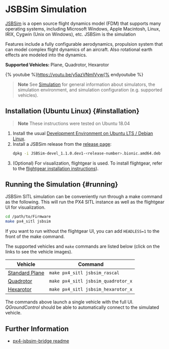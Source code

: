 # JSBSim Simulation

[JSBSim](http://jsbsim.sourceforge.net/index.html) is a open source flight dynamics model (FDM) that supports many operating systems, including Microsoft Windows, Apple Macintosh, Linux, IRIX, Cygwin (Unix on Windows), etc.
JSBSim is the simulation 

Features include a fully configurable aerodynamics, propulsion system that can model complex flight dynamics of an aircraft. Also rotational earth effects are modeled into the dynamics. 


**Supported Vehicles:** Plane, Quadrotor, Hexarotor

{% youtube %}https://youtu.be/y5azVNmIVyw{% endyoutube %}


> **Note** See [Simulation](/simulation/README.md) for general information about simulators, the simulation environment, and simulation configuration (e.g. supported vehicles).


## Installation (Ubuntu Linux) {#installation}

> **Note** These instructions were tested on Ubuntu 18.04

1. Install the usual [Development Environment on Ubuntu LTS / Debian Linux](../setup/dev_env_linux_ubuntu.md).
1. Install a JSBSim release from the [release page](https://github.com/JSBSim-Team/jsbsim/releases/tag/Linux): 
   ```sh
   dpkg -i JSBSim-devel_1.1.0.dev1-<release-number>.bionic.amd64.deb
   ```
1. (Optional) For visualization, flightgear is used. To install flightgear, refer to the [flightgear installation instructions](../simulation/flightgear.md)).

## Running the Simulation {#running}

JSBSim SITL simulation can be conveniently run through a make command as the following. This will run the PX4 SITL instance as well as the flightgear UI for visualization.
```sh
cd /path/to/Firmware
make px4_sitl jsbsim
```
If you want to run without the flightgear UI, you can add `HEADLESS=1` to the front of the make command.


The supported vehicles and `make` commands are listed below (click on the links to see the vehicle images).

Vehicle | Command
--- | ---
[Standard Plane]() | `make px4_sitl jsbsim_rascal`
[Quadrotor]() | `make px4_sitl jsbsim_quadrotor_x`
[Hexarotor]() | `make px4_sitl jsbsim_hexarotor_x`

The commands above launch a single vehicle with the full UI.
*QGroundControl* should be able to automatically connect to the simulated vehicle.


## Further Information

* [px4-jsbsim-bridge readme](https://github.com/Auterion/px4-jsbsim-bridge)
